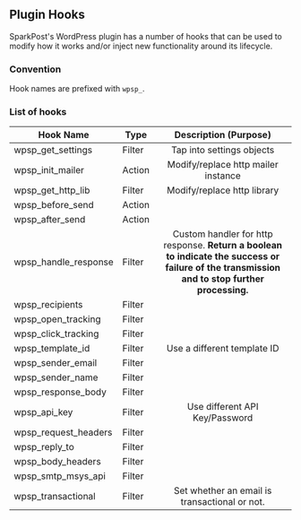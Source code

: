 ## Plugin Hooks
SparkPost's WordPress plugin has a number of hooks that can be used to modify how it works and/or inject new functionality around its lifecycle.

### Convention
Hook names are prefixed with `wpsp_`.

### List of hooks

| Hook Name                    | Type |  Description (Purpose)
| -------------                |-------------|:----------------:|
| wpsp_get_settings            | Filter   | Tap into settings objects  
| wpsp_init_mailer             | Action   | Modify/replace http mailer instance
| wpsp_get_http_lib            | Filter   | Modify/replace http library
| wpsp_before_send             | Action   |
| wpsp_after_send              | Action   |   
| wpsp_handle_response         | Filter   |  Custom handler for http response. **Return a boolean to indicate the success or failure of the transmission and to stop further processing.**
| wpsp_recipients              | Filter   |
| wpsp_open_tracking           | Filter   |   
| wpsp_click_tracking          | Filter   |
| wpsp_template_id             | Filter   |  Use a different template ID
| wpsp_sender_email            | Filter   |
| wpsp_sender_name             | Filter   |
| wpsp_response_body           | Filter   |
| wpsp_api_key                 | Filter   |  Use different API Key/Password
| wpsp_request_headers         | Filter   |
| wpsp_reply_to                | Filter   |
| wpsp_body_headers            | Filter   |   
| wpsp_smtp_msys_api           | Filter   |
| wpsp_transactional           | Filter   | Set whether an email is transactional or not.
